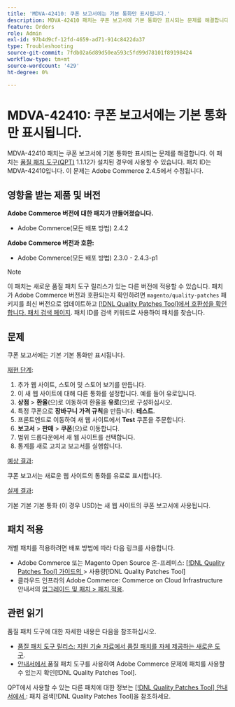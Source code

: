 ```yaml
---
title: 'MDVA-42410: 쿠폰 보고서에는 기본 통화만 표시됩니다.'
description: MDVA-42410 패치는 쿠폰 보고서에 기본 통화만 표시되는 문제를 해결합니다. 이 패치는 [Quality Patches Tool (QPT)](https://experienceleague.adobe.com/ko/docs/commerce-operations/tools/quality-patches-tool/quality-patches-tool-to-self-serve-quality-patches) 1.1.12가 설치된 경우 사용할 수 있습니다. 패치 ID는 MDVA-42410입니다. 이 문제는 Adobe Commerce 2.4.5에서 수정됩니다.
feature: Orders
role: Admin
exl-id: 97b4d9cf-12fd-4659-ad71-914c8422da37
type: Troubleshooting
source-git-commit: 7fdb02a6d89d50ea593c5fd99d78101f89198424
workflow-type: tm+mt
source-wordcount: '429'
ht-degree: 0%

---
```


# MDVA-42410: 쿠폰 보고서에는 기본 통화만 표시됩니다.

MDVA-42410 패치는 쿠폰 보고서에 기본 통화만 표시되는 문제를 해결합니다. 이 패치는 [품질 패치 도구(QPT)](https://experienceleague.adobe.com/ko/docs/commerce-operations/tools/quality-patches-tool/quality-patches-tool-to-self-serve-quality-patches) 1.1.12가 설치된 경우에 사용할 수 있습니다. 패치 ID는 MDVA-42410입니다. 이 문제는 Adobe Commerce 2.4.5에서 수정됩니다.

## 영향을 받는 제품 및 버전

**Adobe Commerce 버전에 대한 패치가 만들어졌습니다.**

* Adobe Commerce(모든 배포 방법) 2.4.2

**Adobe Commerce 버전과 호환:**

* Adobe Commerce(모든 배포 방법) 2.3.0 - 2.4.3-p1

>[!NOTE]
>
>이 패치는 새로운 품질 패치 도구 릴리스가 있는 다른 버전에 적용할 수 있습니다. 패치가 Adobe Commerce 버전과 호환되는지 확인하려면 `magento/quality-patches` 패키지를 최신 버전으로 업데이트하고 [[!DNL Quality Patches Tool]에서 호환성을 확인합니다. 패치 검색 페이지](https://experienceleague.adobe.com/ko/docs/commerce-operations/tools/quality-patches-tool/quality-patches-tool-to-self-serve-quality-patches). 패치 ID를 검색 키워드로 사용하여 패치를 찾습니다.

## 문제

쿠폰 보고서에는 기본 기본 통화만 표시됩니다.

<u>재현 단계</u>:

1. 추가 웹 사이트, 스토어 및 스토어 보기를 만듭니다.
1. 이 새 웹 사이트에 대해 다른 통화를 설정합니다. 예를 들어 유로입니다.
1. **상점** > **환율**(으)로 이동하여 환율을 **유로**(으)로 구성하십시오.
1. 특정 쿠폰으로 **장바구니 가격 규칙**&#x200B;을 만듭니다. **테스트**.
1. 프론트엔드로 이동하여 새 웹 사이트에서 **Test** 쿠폰을 주문합니다.
1. **보고서** > **판매** > **쿠폰**(으)로 이동합니다.
1. 범위 드롭다운에서 새 웹 사이트를 선택합니다.
1. 통계를 새로 고치고 보고서를 실행합니다.

<u>예상 결과</u>:

쿠폰 보고서는 새로운 웹 사이트의 통화를 유로로 표시합니다.

<u>실제 결과</u>:

기본 기본 기본 통화 (이 경우 USD)는 새 웹 사이트의 쿠폰 보고서에 사용됩니다.

## 패치 적용

개별 패치를 적용하려면 배포 방법에 따라 다음 링크를 사용합니다.

* Adobe Commerce 또는 Magento Open Source 온-프레미스: [[!DNL Quality Patches Tool]  가이드의 ](/help/tools/quality-patches-tool/usage.md)> 사용량[!DNL Quality Patches Tool]
* 클라우드 인프라의 Adobe Commerce: Commerce on Cloud Infrastructure 안내서의 [업그레이드 및 패치 > 패치 적용](https://experienceleague.adobe.com/docs/commerce-cloud-service/user-guide/develop/upgrade/apply-patches.html?lang=ko).

## 관련 읽기

품질 패치 도구에 대한 자세한 내용은 다음을 참조하십시오.

* [품질 패치 도구 릴리스: 지원 기술 자료에서 품질 패치를 자체 제공하는 새로운 도구](https://experienceleague.adobe.com/ko/docs/commerce-operations/tools/quality-patches-tool/quality-patches-tool-to-self-serve-quality-patches).
* [ 안내서에서 ](/help/tools/quality-patches-tool/patches-available-in-qpt/check-patch-for-magento-issue-with-magento-quality-patches.md)품질 패치 도구를 사용하여 Adobe Commerce 문제에 패치를 사용할 수 있는지 확인[!DNL Quality Patches Tool].

QPT에서 사용할 수 있는 다른 패치에 대한 정보는 [[!DNL Quality Patches Tool] 안내서에서 ](https://experienceleague.adobe.com/tools/commerce-quality-patches/index.html?lang=ko): 패치 검색[!DNL Quality Patches Tool]을 참조하세요.
